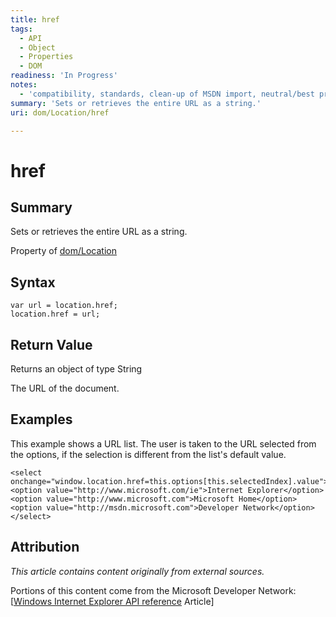 ```yaml
---
title: href
tags:
  - API
  - Object
  - Properties
  - DOM
readiness: 'In Progress'
notes:
  - 'compatibility, standards, clean-up of MSDN import, neutral/best practices example'
summary: 'Sets or retrieves the entire URL as a string.'
uri: dom/Location/href

---
```

# href

## Summary

Sets or retrieves the entire URL as a string.

<span data-meta="applies_to" data-type="key">Property of <span data-type="value">[dom/Location](/dom/Location)</span></span>

## Syntax

``` {.js}
var url = location.href;
location.href = url;
```

## Return Value

<span data-meta="return" data-type="key">Returns an object of type <span data-type="value">String</span></span>

The URL of the document.

## Examples

This example shows a URL list. The user is taken to the URL selected from the options, if the selection is different from the list's default value.

``` {.html}
<select onchange="window.location.href=this.options[this.selectedIndex].value">
<option value="http://www.microsoft.com/ie">Internet Explorer</option>
<option value="http://www.microsoft.com">Microsoft Home</option>
<option value="http://msdn.microsoft.com">Developer Network</option>
</select>
```

## Attribution

*This article contains content originally from external sources.*

Portions of this content come from the Microsoft Developer Network: [[Windows Internet Explorer API reference](http://msdn.microsoft.com/en-us/library/ie/hh828809%28v=vs.85%29.aspx) Article]

